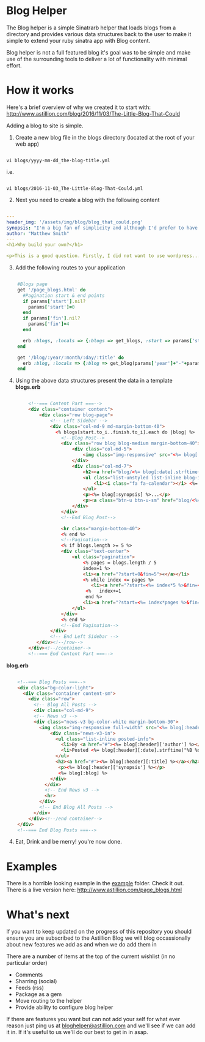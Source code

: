 # Blog Helper

The Blog helper is a simple Sinatrarb helper that loads blogs from a directory and provides various data structures back to the user to make it simple to extend your ruby sinatra app with Blog content.

Blog helper is not a full featured blog it's goal was to be simple and make use of the surrounding tools to deliver a lot of functionality with minimal effort.

# How it works

Here's a brief overview of why we created it to start with: http://www.astillion.com/blog/2016/11/03/The-Little-Blog-That-Could

Adding a blog to site is simple.

1. Create a new blog file in the blogs directory (located at the root of your web app)

  ```

  vi blogs/yyyy-mm-dd_the-blog-title.yml

  ```

  i.e.

  ```

  vi blogs/2016-11-03_The-Little-Blog-That-Could.yml

  ```

2. Next you need to create a blog with the following content

  ```yaml

  ---
  header_img: '/assets/img/blog/blog_that_could.png'
  synopsis: "I'm a big fan of simplicity and although I'd prefer to have consumed a service in this case adding a couple of Sinatrarb helpers and using git to back the blogs was a better solution and here's why"
  author: "Matthew Smith"
  ---
  <h1>Why build your own?</h1>

  <p>This is a good question. Firstly, I did not want to use wordpress....

  ```

3. Add the following routes to your application

  ```ruby

      #Blogs page
      get '/page_blogs.html' do
        #Pagination start & end points
        if params['start'].nil?
          params['start']=0
        end
        if params['fin'].nil?
          params['fin']=4
        end

        erb :blogs, :locals => {:blogs => get_blogs, :start => params['start'], :finish => params['fin'] }
      end

      get '/blog/:year/:month/:day/:title' do
        erb :blog, :locals => {:blog => get_blog(params['year']+"-"+params['month']+"-"+params['day']+"_"+params['title']+".yml") }
      end

  ```

4. Using the above data structures present the data in a template
**blogs.erb**

  ```html

          <!--=== Content Part ===-->
          <div class="container content">
              <div class="row blog-page">
                  <!-- Left Sidebar -->
                  <div class="col-md-9 md-margin-bottom-40">
                    <% blogs[start.to_i..finish.to_i].each do |blog| %>
                      <!--Blog Post-->
                      <div class="row blog blog-medium margin-bottom-40">
                          <div class="col-md-5">
                              <img class="img-responsive" src="<%= blog[:blog_header_img] %>" alt="">
                          </div>
                          <div class="col-md-7">
                              <h2><a href="blog/<%= blog[:date].strftime("%Y/%m/%d")+"/"+blog[:blog_title_raw] %>"><%= blog[:blog_title] %></a></h2>
                              <ul class="list-unstyled list-inline blog-info">
                                  <li><i class="fa fa-calendar"></i> <%= blog[:date].strftime("%B %d, %Y") %></li>
                              </ul>
                              <p><%= blog[:synopsis] %>...</p>
                              <p><a class="btn-u btn-u-sm" href="blog/<%= blog[:date].strftime("%Y/%m/%d")+"/"+blog[:blog_title_raw] %>">Read More <i class="fa fa-angle-double-right margin-left-5"></i></a></p>
                          </div>
                      </div>
                      <!--End Blog Post-->

                      <hr class="margin-bottom-40">
                      <% end %>
                      <!--Pagination-->
                      <% if blogs.length >= 5 %>
                      <div class="text-center">
                          <ul class="pagination">
                              <% pages = blogs.length / 5
                              index=1 %>
                              <li><a href="?start=0&fin=5">«</a></li>
                              <% while index <= pages %>
                                 <li><a href="?start=<%= index*5 %>&fin=<%= index*5*2 %>"><%= index %></a></li>
                               <%   index+=1
                               end %>
                              <li><a href="?start=<%= index*pages %>&fin=<%= pages+5%>">»</a></li>
                          </ul>
                      </div>
                      <% end %>
                      <!--End Pagination-->
                  </div>
                  <!-- End Left Sidebar -->
             </div><!--/row-->
          </div><!--/container-->
          <!--=== End Content Part ===-->

  ```

**blog.erb**

  ```html

      <!--=== Blog Posts ===-->
      <div class="bg-color-light">
        <div class="container content-sm">
          <div class="row">
            <!-- Blog All Posts -->
            <div class="col-md-9">
            <!-- News v3 -->
            <div class="news-v3 bg-color-white margin-bottom-30">
              <img class="img-responsive full-width" src="<%= blog[:header]['header_img'] %>" alt="">
                  <div class="news-v3-in">
                    <ul class="list-inline posted-info">
                      <li>By <a href="#"><%= blog[:header]['author'] %></a></li>
                      <li>Posted <%= blog[:header][:date].strftime("%B %d, %Y") %></li>
                    </ul>
                    <h2><a href="#"><%= blog[:header][:title] %></a></h2>
                     <p><%= blog[:header]['synopsis'] %></p>
                     <%= blog[:blog] %>
                  </div>
                </div>
                <!-- End News v3 -->
                <hr>
              </div>
              <!-- End Blog All Posts -->
            </div>
          </div><!--/end container-->
      </div>
      <!--=== End Blog Posts ===-->

  ```

4. Eat, Drink and be merry! you're now done.

# Examples

There is a horrible looking example in the [example](example) folder. Check it out.
There is a live version here: http://www.astillion.com/page_blogs.html

# What's next

If you want to keep updated on the progress of this repository you should ensure you are subscribed to the Astillion Blog we will blog occassionally about new features we add as and when we do add them in

There are a number of items at the top of the current wishlist (in no particular order)
* Comments
* Sharring (social)
* Feeds (rss)
* Package as a gem
* Move routing to the helper 
* Provide ability to configure blog helper 

If there are features you want but can not add your self for what ever reason just ping us at bloghelper@astillion.com and we'll see if we can add it in. If it's useful to us we'll do our best to get in in asap.
